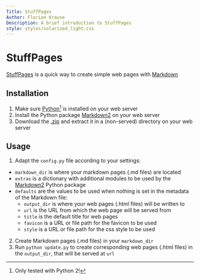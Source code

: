 ```yaml
---
Title: StuffPages
Author: Florian Krause
Description: A brief introduction to StuffPages
style: styles/solarized_light.css
---
```



StuffPages
==========

[StuffPages][] is a quick way to create simple web pages with [Markdown][]


Installation
------------

1. Make sure [Python][][^python2] is installed on your web server
2. Install the Python package [Markdown2][] on your web server
3. Download the [.zip][] and extract it in a (non-served) directory on your web server


Usage
-----

1. Adapt the `config.py` file according to your settings:

  * `markdown_dir` is where your markdown pages (.md files) are located
  * `extras` is a dictionary with additional modules to be used by the [Markdown2][] Python package
  * `defaults` are the values to be used when nothing is set in the metadata of the Markdown file:
    * `output_dir` is where your web pages (.html files) will be written to
    * `url` is the URL from which the web page will be served from
    * `title` is the default title for web pages
    * `favicon` is a URL or file path for the favicon to be used
    * `style` is a URL or file path for the css style to be used

2. Create Markdown pages (.md files) in your `markdown_dir`
3. Run `python update.py` to create corresponding web pages (.html files) in the `output_dir`, that will be served at `url`



[^python2]: Only tested with Python 2!


[StuffPages]: https://github.com/fladd/StuffPages/
[Markdown]: http://daringfireball.net/projects/markdown/
[Python]: http://www.python.org
[Markdown2]: https://github.com/trentm/python-markdown2
[.zip]: https://github.com/fladd/StuffPages/archive/master.zip
